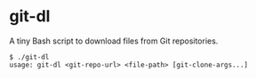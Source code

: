 # git-dl

A tiny Bash script to download files from Git repositories.

```
$ ./git-dl
usage: git-dl <git-repo-url> <file-path> [git-clone-args...]
```
